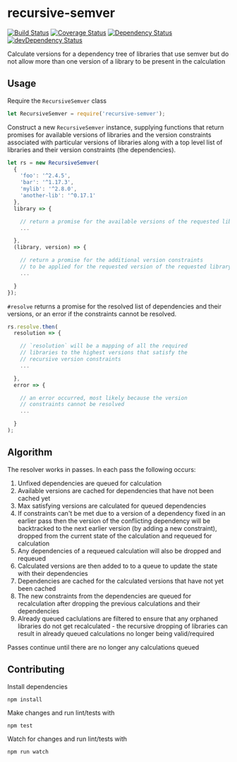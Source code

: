 # recursive-semver

[![Build Status](https://travis-ci.org/pghalliday/recursive-semver.svg?branch=master)](https://travis-ci.org/pghalliday/recursive-semver)
[![Coverage Status](https://coveralls.io/repos/github/pghalliday/recursive-semver/badge.svg?branch=master)](https://coveralls.io/github/pghalliday/recursive-semver?branch=master)
[![Dependency Status](https://david-dm.org/pghalliday/recursive-semver.svg)](https://david-dm.org/pghalliday/recursive-semver)
[![devDependency Status](https://david-dm.org/pghalliday/recursive-semver/dev-status.svg)](https://david-dm.org/pghalliday/recursive-semver#info=devDependencies)

Calculate versions for a dependency tree of libraries that use semver but do not allow more than one version of a library to be present in the calculation

## Usage

Require the `RecursiveSemver` class

```javascript
let RecursiveSemver = require('recursive-semver');
```

Construct a new `RecursiveSemver` instance, supplying functions that return promises for available versions of libraries and the version constraints associated with particular versions of libraries along with a top level list of libraries and their version constraints (the dependencies).

```javascript
let rs = new RecursiveSemver(
  {
    'foo': '^2.4.5',
    'bar': '^1.17.3',
    'mylib': '^2.8.0',
    'another-lib': '^0.17.1'
  },
  library => {

    // return a promise for the available versions of the requested library
    ...

  },
  (library, version) => {

    // return a promise for the additional version constraints
    // to be applied for the requested version of the requested library
    ...

  }
});
```

`#resolve` returns a promise for the resolved list of dependencies and their versions, or an error if the constraints cannot be resolved.

```javascript
rs.resolve.then(
  resolution => {

    // `resolution` will be a mapping of all the required
    // libraries to the highest versions that satisfy the
    // recursive version constraints
    ...

  },
  error => {

    // an error occurred, most likely because the version
    // constraints cannot be resolved 
    ...

  }
);
```

## Algorithm

The resolver works in passes. In each pass the following occurs:

1. Unfixed dependencies are queued for calculation
1. Available versions are cached for dependencies that have not been cached yet
1. Max satisfying versions are calculated for queued dependencies
  1. If constraints can't be met due to a version of a dependency fixed in an earlier pass then the version of the conflicting dependency will be backtracked to the next earlier version (by adding a new constraint), dropped from the current state of the calculation and requeued for calculation
  1. Any dependencies of a requeued calculation will also be dropped and requeued
1. Calculated versions are then added to to a queue to update the state with their dependencies
1. Dependencies are cached for the calculated versions that have not yet been cached
1. The new constraints from the dependencies are queued for recalculation after dropping the previous calculations and their dependencies
  1. Already queued caclulations are filtered to ensure that any orphaned libraries do not get recalculated - the recursive dropping of libraries can result in already queued calculations no longer being valid/required

Passes continue until there are no longer any calculations queued

## Contributing

Install dependencies

```
npm install
```

Make changes and run lint/tests with

```
npm test
```

Watch for changes and run lint/tests with

```
npm run watch
```
